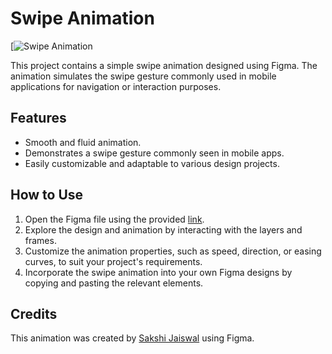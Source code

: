# Swipe Animation

[![Swipe Animation](https://www.figma.com/community/file/1279536052899216888/swipe-animation)

This project contains a simple swipe animation designed using Figma. The animation simulates the swipe gesture commonly used in mobile applications for navigation or interaction purposes.

## Features

- Smooth and fluid animation.
- Demonstrates a swipe gesture commonly seen in mobile apps.
- Easily customizable and adaptable to various design projects.

## How to Use

1. Open the Figma file using the provided [link](https://www.figma.com/community/file/1279536052899216888/swipe-animation).
2. Explore the design and animation by interacting with the layers and frames.
3. Customize the animation properties, such as speed, direction, or easing curves, to suit your project's requirements.
4. Incorporate the swipe animation into your own Figma designs by copying and pasting the relevant elements.

## Credits

This animation was created by [Sakshi Jaiswal](https://www.figma.com/@jais0603) using Figma.
